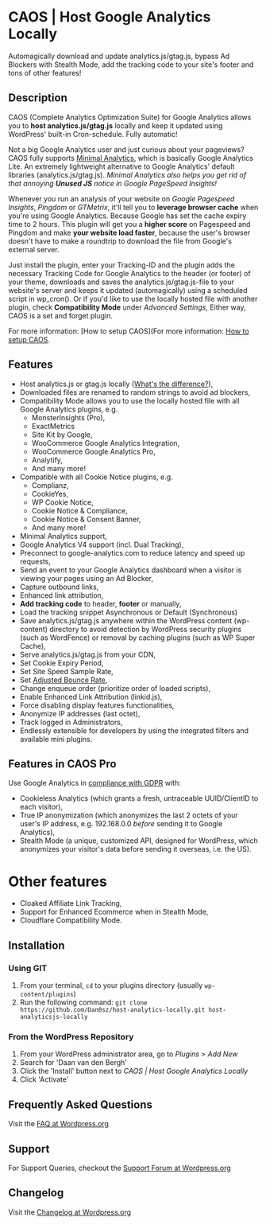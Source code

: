 # CAOS | Host Google Analytics Locally

Automagically download and update analytics.js/gtag.js, bypass Ad Blockers with Stealth Mode, add the tracking code to your site's footer and tons of other features!

## Description

CAOS (Complete Analytics Optimization Suite) for Google Analytics allows you to **host analytics.js/gtag.js** locally and keep it updated using WordPress' built-in Cron-schedule. Fully automatic!

Not a big Google Analytics user and just curious about your pageviews? CAOS fully supports [Minimal Analytics](https://minimalanalytics.com), which is basically Google Analytics Lite. An extremely lightweight alternative to Google Analytics' default libraries (analytics.js/gtag.js). *Minimal Analytics also helps you get rid of that annoying **Unused JS** notice in Google PageSpeed Insights!*

Whenever you run an analysis of your website on *Google Pagespeed Insights*, *Pingdom* or *GTMetrix*, it'll tell you to **leverage browser cache** when you're using Google Analytics. Because Google has set the cache expiry time to 2 hours. This plugin will get you a **higher score** on Pagespeed and Pingdom and make **your website load faster**, because the user's browser doesn't have to make a roundtrip to download the file from Google's external server.

Just install the plugin, enter your Tracking-ID and the plugin adds the necessary Tracking Code for Google Analytics to the header (or footer) of your theme, downloads and saves the analytics.js/gtag.js-file to your website's server and keeps it updated (automagically) using a scheduled script in wp_cron(). Or if you'd like to use the locally hosted file with another plugin, check **Compatibility Mode** under *Advanced Settings*, Either way, CAOS is a set and forget plugin.

For more information: [How to setup CAOS](For more information: [How to setup CAOS](https://docs.ffw.press/category/17-caos/?utm_source=wordpress&utm_medium=description&utm_campaign=caos).

## Features
- Host analytics.js or gtag.js locally ([What's the difference?](https://ffw.press/blog/wordpress/difference-analyics-gtag-ga-js/?utm_source=wordpress&utm_medium=description&utm_campaign=caos)),
- Downloaded files are renamed to random strings to avoid ad blockers,
- Compatibility Mode allows you to use the locally hosted file with all Google Analytics plugins, e.g.
  - MonsterInsights (Pro),
  - ExactMetrics
  - Site Kit by Google,
  - WooCommerce Google Analytics Integration,
  - WooCommerce Google Analytics Pro,
  - Analytify,
  - And many more!
- Compatible with all Cookie Notice plugins, e.g.
  - Complianz,
  - CookieYes,
  - WP Cookie Notice,
  - Cookie Notice & Compliance,
  - Cookie Notice & Consent Banner,
  - And many more!
- Minimal Analytics support,
- Google Analytics V4 support (incl. Dual Tracking),
- Preconnect to google-analytics.com to reduce latency and speed up requests,
- Send an event to your Google Analytics dashboard when a visitor is viewing your pages using an Ad Blocker,
- Capture outbound links,
- Enhanced link attribution,
- **Add tracking code** to header, **footer** or manually,
- Load the tracking snippet Asynchronous or Default (Synchronous)
- Save analytics.js/gtag.js anywhere within the WordPress content (wp-content) directory to avoid detection by WordPress security plugins (such as WordFence) or removal by caching plugins (such as WP Super Cache),
- Serve analytics.js/gtag.js from your CDN,
- Set Cookie Expiry Period,
- Set Site Speed Sample Rate,
- Set [Adjusted Bounce Rate](https://ffw.press/blog/wordpress/adjusted-bounce-rate-caos/?utm_source=wordpress&utm_medium=description&utm_campaign=caos),
- Change enqueue order (prioritize order of loaded scripts),
- Enable Enhanced Link Attribution (linkid.js),
- Force disabling display features functionalities,
- Anonymize IP addresses (last octet),
- Track logged in Administrators,
- Endlessly extensible for developers by using the integrated filters and available mini plugins.

##  Features in CAOS Pro
Use Google Analytics in [compliance with GDPR](https://ffw.press/blog/wordpress/gdpr-compliance-google-analytics/?utm_source=wordpress&utm_medium=description&utm_campaign=caos) with:
- Cookieless Analytics (which grants a fresh, untraceable UUID/ClientID to each visitor),
- True IP anonymization (which anonymizes the last 2 octets of your user's IP address, e.g. 192.168.0.0 *before* sending it to Google Analytics),
- Stealth Mode (a unique, customized API, designed for WordPress, which anonymizes your visitor's data before sending it overseas, i.e. the US).

# Other features
- Cloaked Affiliate Link Tracking,
- Support for Enhanced Ecommerce when in Stealth Mode,
- Cloudflare Compatibility Mode.

## Installation

### Using GIT

1. From your terminal, `cd` to your plugins directory (usually `wp-content/plugins`)
1. Run the following command: `git clone https://github.com/Dan0sz/host-analytics-locally.git host-analyticsjs-locally`

### From the WordPress Repository

1. From your WordPress administrator area, go to *Plugins > Add New*
1. Search for 'Daan van den Bergh'
1. Click the 'Install' button next to *CAOS | Host Google Analytics Locally*
1. Click 'Activate'

## Frequently Asked Questions

Visit the [FAQ at Wordpress.org](https://wordpress.org/plugins/host-analyticsjs-local/#faq)

## Support

For Support Queries, checkout the [Support Forum at Wordpress.org](https://wordpress.org/support/plugin/host-analyticsjs-local)

## Changelog

Visit the [Changelog at Wordpress.org](https://wordpress.org/plugins/host-analyticsjs-local/#developers)
